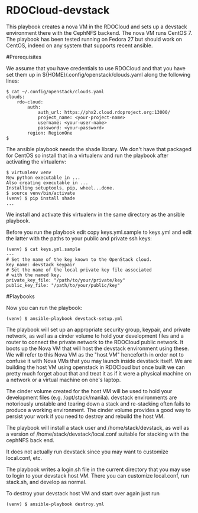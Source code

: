 RDOCloud-devstack
=================

This playbook creates a nova VM in the RDOCloud and sets up
a devstack environment there with the CephNFS backend.  The
nova VM runs CentOS 7.  The playbook has been tested running on
Fedora 27 but should work on CentOS, indeed on any system that
supports recent ansible.

#Prerequisites

We assume that you have credentials to use RDOCloud and that
you have set them up in ${HOME}/.config/openstack/clouds.yaml
along the following lines:

```
$ cat ~/.config/openstack/clouds.yaml 
clouds:
    rdo-cloud:
        auth:
            auth_url: https://phx2.cloud.rdoproject.org:13000/
            project_name: <your-project-name>
            username: <your-user-name>
            password: <your-password>
        region: RegionOne
$
```

The ansible playbook needs the shade library.  We don't have that
packaged for CentOS so install that in a virtualenv
and run the playbook after activating the virtualenv:

```
$ virtualenv venv
New python executable in ...
Also creating executable in ...
Installing setuptools, pip, wheel...done.
$ source venv/bin/activate
(venv) $ pip install shade
...
```

We install and activate this virtualenv in the same directory as the ansible
playbook.

Before you run the playbook edit copy keys.yml.sample to keys.yml and
edit the latter with the paths to your public and private ssh keys:

```
(venv) $ cat keys.yml.sample
---
# Set the name of the key known to the OpenStack cloud.
key_name: devstack_keypair
# Set the name of the local private key file associated
# with the named key.
private_key_file: "/path/to/your/private/key"
public_key_file: "/path/to/your/public/key"
```

#Playbooks

Now you can run the playbook:

```
(venv) $ ansible-playbook devstack-setup.yml
```

The playbook will set up an appropriate security group, keypair, and private
network, as well as a cinder volume to hold your development files and a router
to connect the private network to the RDOCloud public network.  It boots up the
Nova VM that will host the devstack environment using these.  We will refer to
this Nova VM as the "host VM" henceforth in order not to confuse it with
Nova VMs that you may launch inside devstack itself.  We are building the
host VM using openstack in RDOCloud but once built we can pretty much
forget about that and treat it as if it were a physical machine on a network or
a virtual machine on one's laptop.

The cinder volume created for the host VM will be used to hold your
development files (e.g. /opt/stack/manila).  devstack environments are notoriously
unstable and tearing down a stack and re-stacking often fails to produce a working
environment.  The cinder volume provides a good way to persist your work if you
need to destroy and rebuild the host VM.

The playbook will install a stack user and /home/stack/devstack, as well as
a version of /home/stack/devstack/local.conf suitable for stacking with the
cephNFS back end.

It does not actually run devstack since you may want to customize local.conf, etc.

The playbook writes a login.sh file in the current directory that you may use
to login to your devstack host VM.  There you can customize local.conf, run stack.sh,
and develop as normal.

To destroy your devstack host VM and start over again just run

```
(venv) $ ansible-playbook destroy.yml
```

